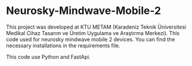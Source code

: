 # Neurosky-Mindwave-Mobile-2
This project was developed at KTU METAM (Karadeniz Teknik Üniversitesi Medikal Cihaz Tasarım ve Üretim Uygulama ve Araştırma Merkezi). 
This code used for neurosky mindwave mobile 2 devices. 
You can find the necessary installations in the requirements file.

This code use Python and FastApi.
